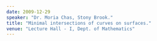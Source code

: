 ```yaml
---
date: 2009-12-29
speaker: "Dr. Moria Chas, Stony Brook."
title: "Minimal intersections of curves on surfaces."
venue: "Lecture Hall - I, Dept. of Mathematics"
---
```


